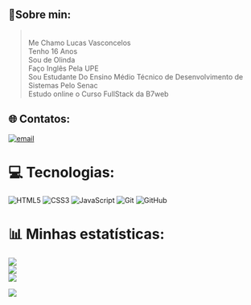 ## 🙂Sobre min:
<blockquote>
<br>Me Chamo Lucas Vasconcelos<br>Tenho 16 Anos<br>Sou de Olinda<br>Faço Inglês Pela UPE<br>Sou Estudante Do Ensino Médio Técnico de Desenvolvimento de Sistemas Pelo Senac<br>Estudo online o Curso FullStack da B7web
</blockquote>

## 🌐 Contatos:
[![email](https://img.shields.io/badge/Email-D14836?logo=gmail&logoColor=white)](mailto:lucasvasconcelos6909@gmail.com) 

# 💻 Tecnologias:
![HTML5](https://img.shields.io/badge/html5-%23E34F26.svg?style=for-the-badge&logo=html5&logoColor=white) ![CSS3](https://img.shields.io/badge/css3-%231572B6.svg?style=for-the-badge&logo=css3&logoColor=white) ![JavaScript](https://img.shields.io/badge/javascript-%23323330.svg?style=for-the-badge&logo=javascript&logoColor=%23F7DF1E) ![Git](https://img.shields.io/badge/git-%23F05033.svg?style=for-the-badge&logo=git&logoColor=white) ![GitHub](https://img.shields.io/badge/github-%23121011.svg?style=for-the-badge&logo=github&logoColor=white)
# 📊 Minhas estatísticas:
![](https://github-readme-stats.vercel.app/api?username=y2lucas&theme=shadow_blue&hide_border=false&include_all_commits=false&count_private=false)<br/>
![](https://nirzak-streak-stats.vercel.app/?user=y2lucas&theme=shadow_blue&hide_border=false)<br/>
![](https://github-readme-stats.vercel.app/api/top-langs/?username=y2lucas&theme=shadow_blue&hide_border=false&include_all_commits=false&count_private=false&layout=compact)

[![](https://visitcount.itsvg.in/api?id=y2lucas&icon=0&color=0)](https://visitcount.itsvg.in)

